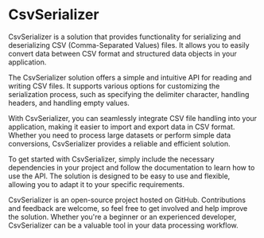 # CsvSerializer

CsvSerializer is a solution that provides functionality for serializing and deserializing CSV (Comma-Separated Values) files. It allows you to easily convert data between CSV format and structured data objects in your application.

The CsvSerializer solution offers a simple and intuitive API for reading and writing CSV files. It supports various options for customizing the serialization process, such as specifying the delimiter character, handling headers, and handling empty values.

With CsvSerializer, you can seamlessly integrate CSV file handling into your application, making it easier to import and export data in CSV format. Whether you need to process large datasets or perform simple data conversions, CsvSerializer provides a reliable and efficient solution.

To get started with CsvSerializer, simply include the necessary dependencies in your project and follow the documentation to learn how to use the API. The solution is designed to be easy to use and flexible, allowing you to adapt it to your specific requirements.

CsvSerializer is an open-source project hosted on GitHub. Contributions and feedback are welcome, so feel free to get involved and help improve the solution. Whether you're a beginner or an experienced developer, CsvSerializer can be a valuable tool in your data processing workflow.